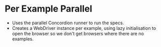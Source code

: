 # Per Example Parallel

* Uses the parallel Concordion runner to run the specs.
* Creates a WebDriver instance per example, using lazy initialisation to open the browser so we don't get browsers where there are no examples.
